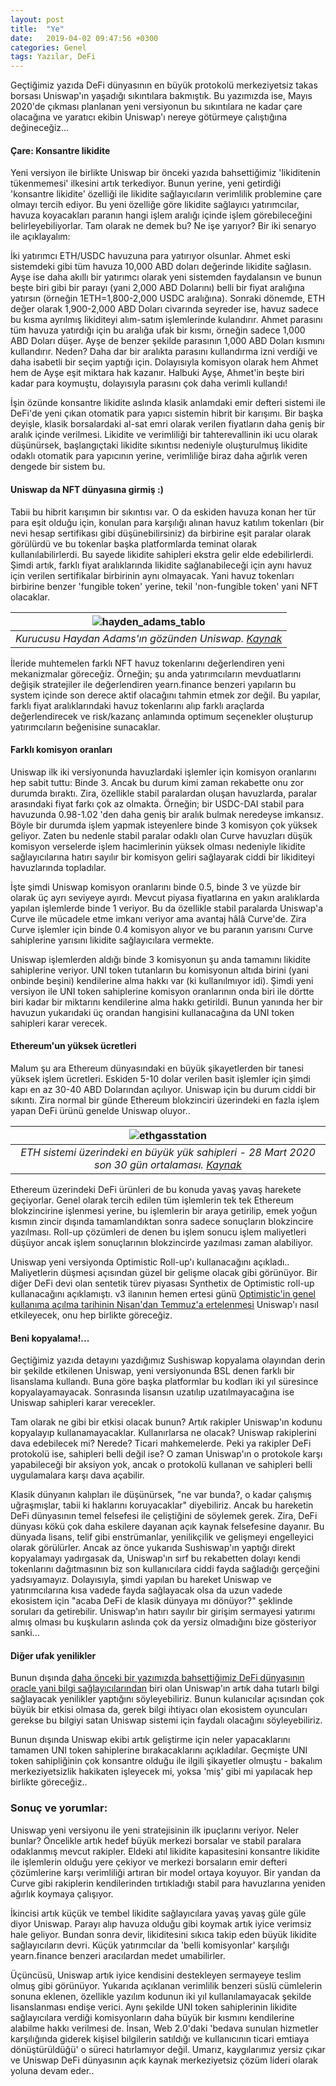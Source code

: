 ```yaml
---
layout: post
title:  "Ye"
date:   2019-04-02 09:47:56 +0300
categories: Genel
tags: Yazılar, DeFi
---
```


Geçtiğimiz yazıda DeFi dünyasının en büyük protokolü merkeziyetsiz takas borsası Uniswap'ın yaşadığı sıkıntılara bakmıştık. Bu yazımızda ise, Mayıs 2020'de çıkması planlanan yeni versiyonun bu sıkıntılara ne kadar çare olacağına ve yaratıcı ekibin Uniswap'ı nereye götürmeye çalıştığına değineceğiz... 

#### Çare: Konsantre likidite

Yeni versiyon ile birlikte Uniswap bir önceki yazıda bahsettiğimiz 'likiditenin tükenmemesi' ilkesini artık terkediyor. Bunun yerine, yeni getirdiği 'konsantre likidite' özelliği ile likidite sağlayıcıların verimlilik problemine çare olmayı tercih ediyor. Bu yeni özelliğe göre likidite sağlayıcı yatırımcılar, havuza koyacakları paranın hangi işlem aralığı içinde işlem görebileceğini belirleyebiliyorlar. Tam olarak ne demek bu? Ne işe yarıyor? Bir iki senaryo ile açıklayalım: 

İki yatırımcı ETH/USDC havuzuna para yatırıyor olsunlar. Ahmet eski sistemdeki gibi tüm havuza 10,000 ABD doları değerinde likidite sağlasın. Ayşe ise daha akıllı bir yatırımcı olarak yeni sistemden faydalansın ve bunun beşte biri gibi bir parayı (yani 2,000 ABD Dolarını) belli bir fiyat aralığına yatırsın (örneğin 1ETH=1,800-2,000 USDC aralığına). Sonraki dönemde, ETH değer olarak 1,900-2,000 ABD Doları civarında seyreder ise, havuz sadece bu kısma ayrılmış likiditeyi alım-satım işlemlerinde kulandırır. Ahmet parasını tüm havuza yatırdığı için bu aralığa ufak bir kısmı, örneğin sadece 1,000 ABD Doları düşer. Ayşe de benzer şekilde parasının 1,000 ABD Doları kısmını kullandırır. Neden? Daha dar bir aralıkta parasını kullandırma izni verdiği ve daha isabetli bir seçim yaptığı için. Dolayısıyla komisyon olarak hem Ahmet hem de Ayşe eşit miktara hak kazanır. Halbuki Ayşe, Ahmet'in beşte biri kadar para koymuştu, dolayısıyla parasını çok daha verimli kullandı!

İşin özünde konsantre likidite aslında klasik anlamdaki emir defteri sistemi ile DeFi'de yeni çıkan otomatik para yapıcı sistemin hibrit bir karışımı. Bir başka deyişle, klasik borsalardaki al-sat emri olarak verilen fiyatların daha geniş bir aralık içinde verilmesi. Likidite ve verimliliği bir tahterevallinin iki ucu olarak düşünürsek, başlangıçtaki likidite sıkıntısı nedeniyle oluşturulmuş likidite odaklı otomatik para yapıcının yerine, verimliliğe biraz daha ağırlık veren dengede bir sistem bu. 

#### Uniswap da NFT dünyasına girmiş :) 

Tabii bu hibrit karışımın bir sıkıntısı var. O da eskiden havuza konan her tür para eşit olduğu için, konulan para karşılığı alınan havuz katılım tokenları (bir nevi hesap sertifikası gibi düşünebilirsiniz) da birbirine eşit paralar olarak görülürdü ve bu tokenlar başka platformlarda teminat olarak kullanılabilirlerdi. Bu sayede likidite sahipleri ekstra gelir elde edebilirlerdi. Şimdi artık, farklı fiyat aralıklarında likidite sağlanabileceği için aynı havuz için verilen sertifikalar birbirinin aynı olmayacak. Yani havuz tokenları birbirine benzer 'fungible token' yerine, tekil 'non-fungible token' yani NFT olacaklar. 

| ![hayden_adams_tablo](/assets/hayden_adams_tablo_800.jpg)|
|:--:| 
| *Kurucusu Haydan Adams'ın gözünden Uniswap. [Kaynak](https://twitter.com/haydenzadams/status/1370232241528377348)*|

İleride muhtemelen farklı NFT havuz tokenlarını değerlendiren yeni mekanizmalar göreceğiz.  Örneğin; şu anda yatırımcıların mevduatlarını değişik stratejiler ile değerlendiren yearn.finance benzeri yapıların bu system içinde son derece aktif olacağını tahmin etmek zor değil. Bu yapılar, farklı fiyat aralıklarındaki havuz tokenlarını alıp farklı araçlarda değerlendirecek ve risk/kazanç anlamında optimum seçenekler oluşturup yatırımcıların beğenisine sunacaklar. 

#### Farklı komisyon oranları

Uniswap ilk iki versiyonunda havuzlardaki işlemler için komisyon oranlarını hep sabit tuttu: Binde 3. Ancak bu durum kimi zaman rekabette onu zor durumda bıraktı. Zira, özellikle stabil paralardan oluşan havuzlarda, paralar arasındaki fiyat farkı çok az olmakta. Örneğin; bir USDC-DAI stabil para havuzunda 0.98-1.02 'den daha geniş bir aralık bulmak neredeyse imkansız. Böyle bir durumda işlem yapmak isteyenlere binde 3 komisyon çok yüksek geliyor. Zaten bu nedenle stabil paralar odaklı olan Curve havuzları düşük komisyon verselerde işlem hacimlerinin yüksek olması nedeniyle likidite sağlayıcılarına hatırı sayılır bir komisyon geliri sağlayarak ciddi bir likiditeyi havuzlarında topladılar. 

İşte şimdi Uniswap komisyon oranlarını binde 0.5, binde 3 ve yüzde bir olarak üç ayrı seviyeye ayırdı. Mevcut piyasa fiyatlarına en yakın aralıklarda yapılan işlemlerde binde 1 veriyor. Bu da özellikle stabil paralarda Uniswap'a Curve ile mücadele etme imkanı veriyor ama avantaj hâlâ Curve'de. Zira Curve işlemler için binde 0.4 komisyon alıyor ve bu paranın yarısını Curve sahiplerine yarısını likidite sağlayıcılara vermekte. 

Uniswap işlemlerden aldığı binde 3 komisyonun şu anda tamamını likidite sahiplerine veriyor. UNI token tutanların bu komisyonun altıda birini (yani onbinde beşini) kendilerine alma hakkı var (ki kullanılmıyor idi). Şimdi yeni versiyon ile UNI token sahiplerine komisyon oranlarının onda biri ile dörtte biri kadar bir miktarını kendilerine alma hakkı getirildi. Bunun yanında her bir havuzun yukarıdaki üç orandan hangisini kullanacağına da UNI token sahipleri karar verecek. 

#### Ethereum'un yüksek ücretleri 

Malum şu ara Ethereum dünyasındaki en büyük şikayetlerden bir tanesi yüksek işlem ücretleri. Eskiden 5-10 dolar verilen basit işlemler için şimdi kapı en az 30-40 ABD Dolarından açılıyor. Uniswap için bu durum ciddi bir sıkıntı. Zira normal bir günde Ethereum blokzinciri üzerindeki en fazla işlem yapan DeFi ürünü genelde Uniswap oluyor.. 

| ![ethgasstation](/assets/ethgasstation_210328_800.png)|
|:--:| 
| *ETH sistemi üzerindeki en büyük yük sahipleri - 28 Mart 2020 son 30 gün ortalaması. [Kaynak](https://ethgasstation.info/index.php)*|

Ethereum üzerindeki DeFi ürünleri de bu konuda yavaş yavaş harekete geçiyorlar. Genel olarak tercih edilen tüm işlemlerin tek tek Ethereum blokzincirine işlenmesi yerine, bu işlemlerin bir araya getirilip, emek yoğun kısmın zincir dışında tamamlandıktan sonra sadece sonuçların blokzincire yazılması. Roll-up çözümleri de denen bu işlem sonucu işlem maliyetleri düşüyor ancak işlem sonuçlarının blokzincirde yazılması zaman alabiliyor. 

Uniswap yeni versiyonda Optimistic Roll-up'ı kullanacağını açıkladı.. Maliyetlerin düşmesi açısından güzel bir gelişme olacak gibi görünüyor. Bir diğer DeFi devi olan sentetik türev piyasası Synthetix de Optimistic roll-up kullanacağını açıklamıştı. v3 ilanının hemen ertesi günü [Optimistic'in genel kullanıma açılma tarihinin Nisan'dan Temmuz'a ertelenmesi](https://optimismpbc.medium.com/optimistically-cautious-767a898f90c8) Uniswap'ı nasıl etkileyecek, onu hep birlikte göreceğiz. 

#### Beni kopyalama!... 

Geçtiğimiz yazıda detayını yazdığımız Sushiswap kopyalama olayından derin bir şekilde etkilenen Uniswap, yeni versiyonunda BSL denen farklı bir lisanslama kullandı. Buna göre başka platformlar bu kodları iki yıl süresince kopyalayamayacak. Sonrasında lisansın uzatılıp uzatılmayacağına ise Uniswap sahipleri karar verecekler. 

Tam olarak ne gibi bir etkisi olacak bunun? Artık rakipler Uniswap'ın kodunu kopyalayıp kullanamayacaklar. Kullanırlarsa ne olacak? Uniswap rakiplerini dava edebilecek mi? Nerede? Ticari mahkemelerde. Peki ya rakipler DeFi protokolü ise, sahipleri belli değil ise? O zaman Uniswap'ın o protokole karşı yapabileceği bir aksiyon yok, ancak o protokolü kullanan ve sahipleri belli uygulamalara karşı dava açabilir. 

Klasik dünyanın kalıpları ile düşünürsek, "ne var bunda?, o kadar çalışmış uğraşmışlar, tabii ki haklarını koruyacaklar" diyebiliriz. Ancak bu hareketin DeFi dünyasının temel felsefesi ile çeliştiğini de söylemek gerek. Zira, DeFi dünyası kökü çok daha eskilere dayanan açık kaynak felsefesine dayanır. Bu dünyada lisans, telif gibi enstrümanlar, yenilikçilik ve gelişmeyi engelleyici olarak görülürler. Ancak az önce yukarıda Sushiswap'ın yaptığı direkt kopyalamayı yadırgasak da, Uniswap'ın sırf bu rekabetten dolayı kendi tokenlarını dağıtmasının biz son kullanıcılara ciddi fayda sağladığı gerçeğini yadsıyamayız. Dolayısıyla, şimdi yapılan bu hareket Uniswap ve yatırımcılarına kısa vadede fayda sağlayacak olsa da uzun vadede ekosistem için "acaba DeFi de klasik dünyaya mı dönüyor?" şeklinde soruları da getirebilir. Uniswap'ın hatırı sayılır bir girişim sermayesi yatırımı almış olması bu kuşkuların aslında çok da yersiz olmadığını bize gösteriyor sanki... 

#### Diğer ufak yenilikler
Bunun dışında [daha önceki bir yazımızda bahsettiğimiz DeFi dünyasının oracle yani bilgi sağlayıcılarından](/genel/2020/12/22/definin-bilgi-kaynagi-oracle.html) biri olan Uniswap'ın artık daha tutarlı bilgi sağlayacak yenilikler yaptığını söyleyebiliriz. Bunun kulanıcılar açısından çok büyük bir etkisi olmasa da, gerek bilgi ihtiyacı olan ekosistem oyuncuları gerekse bu bilgiyi satan Uniswap sistemi için faydalı olacağını söyleyebiliriz. 

Bunun dışında Uniswap ekibi artık geliştirme için neler yapacaklarını tamamen UNI token sahiplerine bırakacaklarını açıkladılar. Geçmişte UNI token sahipliğinin çok konsantre olduğu ile ilgili şikayetler olmuştu - bakalım merkeziyetsizlik hakikaten işleyecek mi, yoksa 'miş' gibi mi yapılacak hep birlikte göreceğiz.. 

### Sonuç ve yorumlar: 
Uniswap yeni versiyonu ile yeni stratejisinin ilk ipuçlarını veriyor. Neler bunlar?
Öncelikle artık hedef büyük merkezi borsalar ve stabil paralara odaklanmış mevcut rakipler. Eldeki atıl likidite kapasitesini konsantre likidite ile işlemlerin olduğu yere çekiyor ve merkezi borsaların emir defteri çözümlerine karşı verimliliği artıran bir model ortaya koyuyor. Bir yandan da Curve gibi rakiplerin kendilerinden tırtıkladığı stabil para havuzlarına yeniden ağırlık koymaya çalışıyor. 

İkincisi artık küçük ve tembel likidite sağlayıcılara yavaş yavaş güle güle diyor Uniswap. Parayı alıp havuza olduğu gibi koymak artık iyice verimsiz hale geliyor. Bundan sonra devir, likiditesini sıkıca takip eden büyük likidite sağlayıcıların devri. Küçük yatırımcılar da 'belli komisyonlar' karşılığı yearn.finance benzeri aracılardan medet umabilirler. 

Üçüncüsü, Uniswap artık iyice kendisini destekleyen sermayeye teslim olmuş gibi görünüyor. Yukarıda açıklanan verimlilik benzeri süslü cümlelerin sonuna eklenen, özellikle yazılım kodunun iki yıl kullanılamayacak şekilde lisanslanması endişe verici. Aynı şekilde UNI token sahiplerinin likidite sağlayıcılara verdiği komisyonların daha büyük bir kısmını kendilerine alabilme hakkı verilmesi de. İnsan, Web 2.0'daki 'bedava sunulan hizmetler karşılığında giderek kişisel bilgilerin satıldığı ve kullanıcının ticari emtiaya dönüştürüldüğü' o süreci hatırlamıyor değil. Umarız, kaygılarımız yersiz çıkar ve Uniswap DeFi dünyasının açık kaynak merkeziyetsiz çözüm lideri olarak yoluna devam eder.. 
